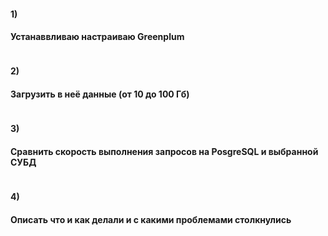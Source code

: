 #### 1)

#### Устанаввливаю настраиваю Greenplum

<pre>
</pre>


#### 2)

#### Загрузить в неё данные (от 10 до 100 Гб)

<pre>
</pre>

#### 3)

#### Сравнить скорость выполнения запросов на PosgreSQL и выбранной СУБД


<pre>
</pre>


#### 4)

#### Описать что и как делали и с какими проблемами столкнулись

<pre>
</pre>
